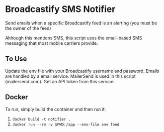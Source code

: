 # Broadcastify SMS Notifier
Send emails when a specific Broadcastify feed is an alerting (you must be the owner of the feed)

Although this mentions SMS, this script uses the email-based SMS messaging that most mobile carriers provide.

## To Use
Update the env file with your Broadcastify username and password.
Emails are handled by a email service. MailerSend is used in this script (mailersend.com). Get an API token from this service.

## Docker
To run, simply build the container and then run it:

1. `docker build -t notifier .`
2. `docker run --rm -v $PWD:/app --env-file env feed`
